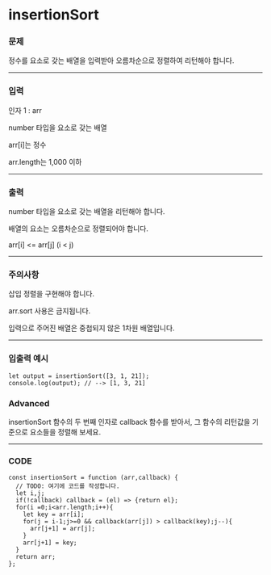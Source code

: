 # insertionSort

### 문제

정수를 요소로 갖는 배열을 입력받아 오름차순으로 정렬하여 리턴해야 합니다.

----------------------------------------------------------------

### 입력

인자 1 : arr

number 타입을 요소로 갖는 배열

arr[i]는 정수

arr.length는 1,000 이하

----------------------------------------------------------------

### 출력

number 타입을 요소로 갖는 배열을 리턴해야 합니다.

배열의 요소는 오름차순으로 정렬되어야 합니다.

arr[i] <= arr[j] (i < j)

----------------------------------------------------------------

### 주의사항

삽입 정렬을 구현해야 합니다.

arr.sort 사용은 금지됩니다.

입력으로 주어진 배열은 중첩되지 않은 1차원 배열입니다.

----------------------------------------------------------------

### 입출력 예시

```JS
let output = insertionSort([3, 1, 21]);
console.log(output); // --> [1, 3, 21]
```

### Advanced

insertionSort 함수의 두 번째 인자로 callback 함수를 받아서, 그 함수의 리턴값을 기준으로 요소들을 정렬해 보세요.

----------------------------------------------------------------

### CODE

```JS
const insertionSort = function (arr,callback) {
  // TODO: 여기에 코드를 작성합니다.
  let i,j;
  if(!callback) callback = (el) => {return el};
  for(i =0;i<arr.length;i++){
    let key = arr[i];
    for(j = i-1;j>=0 && callback(arr[j]) > callback(key);j--){
      arr[j+1] = arr[j];
    }
    arr[j+1] = key;
  }
  return arr;
};

```
